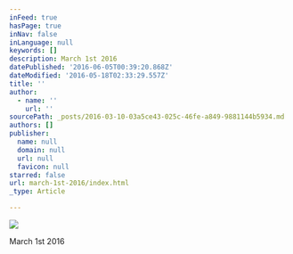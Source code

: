 ```yaml
---
inFeed: true
hasPage: true
inNav: false
inLanguage: null
keywords: []
description: March 1st 2016
datePublished: '2016-06-05T00:39:20.868Z'
dateModified: '2016-05-18T02:33:29.557Z'
title: ''
author:
  - name: ''
    url: ''
sourcePath: _posts/2016-03-10-03a5ce43-025c-46fe-a849-9881144b5934.md
authors: []
publisher:
  name: null
  domain: null
  url: null
  favicon: null
starred: false
url: march-1st-2016/index.html
_type: Article

---
```

![](https://the-grid-user-content.s3-us-west-2.amazonaws.com/9ee66d1b-3198-4c59-9307-09b9312673b8.jpg)

March 1st 2016